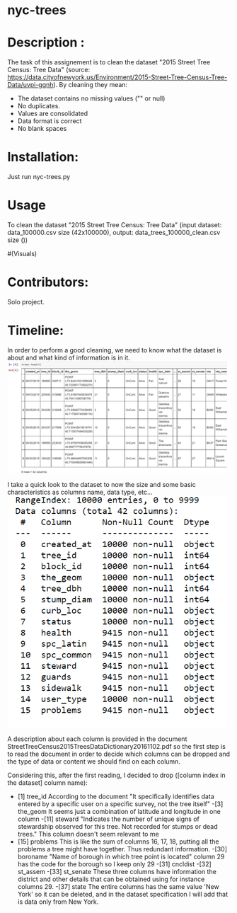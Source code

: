 # nyc-trees

# Description :
The task of this assignement is to clean the dataset "2015 Street Tree Census: Tree Data"
(source: https://data.cityofnewyork.us/Environment/2015-Street-Tree-Census-Tree-Data/uvpi-gqnh). By cleaning they mean:
- The dataset contains no missing values ("" or null)
- No duplicates.
- Values are consolidated
- Data format is correct
- No blank spaces

# Installation:
Just run nyc-trees.py

# Usage 
To clean the dataset "2015 Street Tree Census: Tree Data" (input dataset:  data_100000.csv size (42x100000), output: data_trees_100000_clean.csv size ())

#(Visuals)

# Contributors:
Solo project.

# Timeline:
In order to perform a good cleaning, we need to know what the dataset is about and what kind of information is in it. 
![dataset](table.png)

I take a quick look to the dataset to now the size and some basic characteristics as columns name, data type, etc...
![info](dataset_info.png)

A description about each column is provided in the document StreetTreeCensus2015TreesDataDictionary20161102.pdf so the first step is to read the document in order
to decide which columns can be dropped and the type of data or content we should find on each column.

Considering this, after the first reading, I decided to drop ([column index in the dataset] column name):
- [1] tree_id 
According to the document "It specifically identifies data entered by a specific user on a specific survey, not the tree itself"
-[3] the_geom
It seems just a combination of latitude and longitude in one column
-[11] steward
"Indicates the number of unique signs of stewardship observed for this tree. Not recorded for stumps or dead trees." This column doesn't seem relevant to me
- [15] problems
This is like the sum of columns 16, 17, 18, putting all the problems a tree might have together. Thus redundant information.
-[30] boroname
"Name of borough in which tree point is located" column 29 has the code for the borough so I keep only 29
-[31] cncldist
-[32] st_assem
-[33] st_senate
These three columns have information the district and other details that can be obtained using for instance columns 29.
-[37] state
The entire columns has the same value 'New York' so it can be deleted, and in the dataset specification I will add that is data only from New York.

